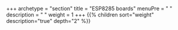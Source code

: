 +++
archetype = "section"
title = "ESP8285 boards"
menuPre = "<i class='fas fa-microchip'></i> "
description = " "
weight = 1
+++
{{% children sort="weight" description="true" depth="2" %}}
